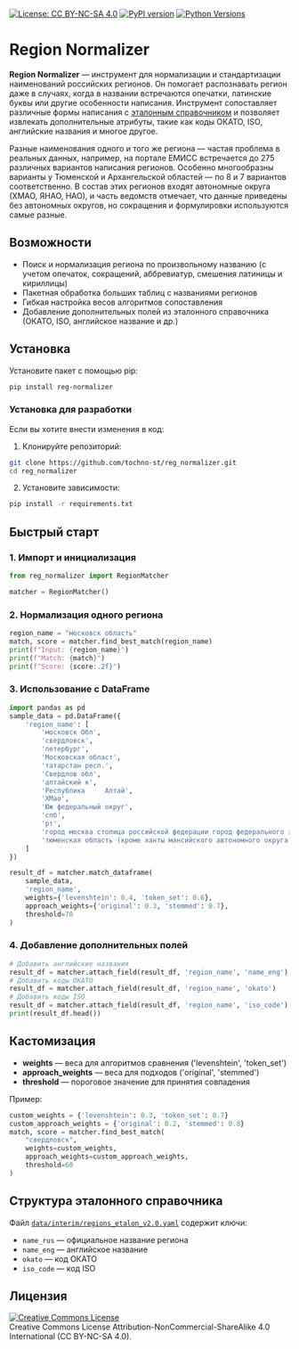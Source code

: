 [![License: CC BY-NC-SA 4.0](https://img.shields.io/badge/License-CC_BY—NC—SA_4.0-lightgrey.svg)](https://creativecommons.org/licenses/by-nc-sa/4.0/)
[![PyPI version](https://badge.fury.io/py/reg-normalizer.svg)](https://badge.fury.io/py/reg-normalizer)
[![Python Versions](https://img.shields.io/pypi/pyversions/reg-normalizer.svg)](https://pypi.org/project/reg-normalizer/)


# Region Normalizer

**Region Normalizer** — инструмент для нормализации и стандартизации наименований российских регионов. Он помогает распознавать регион даже в случаях, когда в названии встречаются опечатки, латинские буквы или другие особенности написания. Инструмент сопоставляет различные формы написания с [эталонным справочником](https://github.com/tochno-st/reg_normalizer/blob/main/data/interim/regions_etalon_v2.0.yaml) и позволяет извлекать дополнительные атрибуты, такие как коды ОКАТО, ISO, английские названия и многое другое.

Разные наименования одного и того же региона — частая проблема в реальных данных, например, на портале ЕМИСС встречается до 275 различных вариантов написания регионов. Особенно многообразны варианты у Тюменской и Архангельской областей — по 8 и 7 вариантов соответственно. В состав этих регионов входят автономные округа (ХМАО, ЯНАО, НАО), и часть ведомств отмечает, что данные приведены без автономных округов, но сокращения и формулировки используются самые разные.

## Возможности
- Поиск и нормализация региона по произвольному названию (с учетом опечаток, сокращений, аббревиатур, смешения латиницы и кириллицы)
- Пакетная обработка больших таблиц с названиями регионов
- Гибкая настройка весов алгоритмов сопоставления
- Добавление дополнительных полей из эталонного справочника (ОКАТО, ISO, английское название и др.)

## Установка

Установите пакет с помощью pip:

```bash
pip install reg-normalizer
```

### Установка для разработки

Если вы хотите внести изменения в код:

1. Клонируйте репозиторий:

```bash
git clone https://github.com/tochno-st/reg_normalizer.git
cd reg_normalizer
```

2. Установите зависимости:

```bash
pip install -r requirements.txt
```

## Быстрый старт

### 1. Импорт и инициализация

```python
from reg_normalizer import RegionMatcher

matcher = RegionMatcher()
```

### 2. Нормализация одного региона

```python
region_name = "московск область"
match, score = matcher.find_best_match(region_name)
print(f"Input: {region_name}")
print(f"Match: {match}")
print(f"Score: {score:.2f}")
```

### 3. Использование с DataFrame

```python
import pandas as pd
sample_data = pd.DataFrame({
    'region_name': [
        'московск Обл',
        'свердловск',
        'петербург',
        'Mосковская област',
        'татарстан респ.',
        'Свердлов обл',
        'aлтайский к',
        'Республика     Алтай',
        'ХМао',
        'Юж федеральный округ',
        'спб',
        'рт',
        'город москва столица российской федерации город федерального значения',
        'тюменская область (кроме ханты мансийского автономного округа югры и ямало ненецкого автономного округа)'
    ]
})

result_df = matcher.match_dataframe(
    sample_data,
    'region_name',
    weights={'levenshtein': 0.4, 'token_set': 0.6},
    approach_weights={'original': 0.3, 'stemmed': 0.7},
    threshold=70
)
```

### 4. Добавление дополнительных полей

```python
# Добавить английские названия
result_df = matcher.attach_field(result_df, 'region_name', 'name_eng')
# Добавить коды ОКАТО
result_df = matcher.attach_field(result_df, 'region_name', 'okato')
# Добавить коды ISO
result_df = matcher.attach_field(result_df, 'region_name', 'iso_code')
print(result_df.head())
```

## Кастомизация

- **weights** — веса для алгоритмов сравнения ('levenshtein', 'token_set')
- **approach_weights** — веса для подходов ('original', 'stemmed')
- **threshold** — пороговое значение для принятия совпадения

Пример:
```python
custom_weights = {'levenshtein': 0.3, 'token_set': 0.7}
custom_approach_weights = {'original': 0.2, 'stemmed': 0.8}
match, score = matcher.find_best_match(
    "свердловск",
    weights=custom_weights,
    approach_weights=custom_approach_weights,
    threshold=60
)
```

## Структура эталонного справочника

Файл [`data/interim/regions_etalon_v2.0.yaml`](https://github.com/tochno-st/reg_normalizer/blob/main/data/interim/regions_etalon_v2.0.yaml) содержит ключи:
- `name_rus` — официальное название региона
- `name_eng` — английское название
- `okato` — код ОКАТО
- `iso_code` — код ISO

## Лицензия

<a rel="license" href="https://creativecommons.org/licenses/by-nc-sa/4.0/"><img alt="Creative Commons License" style="border-width:0" src="https://i.creativecommons.org/l/by-nc-sa/4.0/88x31.png" /></a><br />
Creative Commons License Attribution-NonCommercial-ShareAlike 4.0 International (CC BY-NC-SA 4.0).
